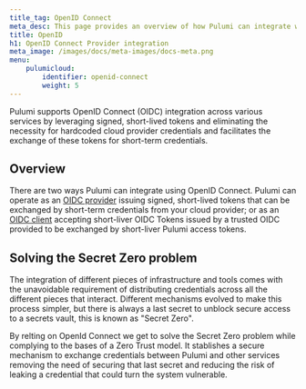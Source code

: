 ```yaml
---
title_tag: OpenID Connect
meta_desc: This page provides an overview of how Pulumi can integrate with OIDC providers
title: OpenID
h1: OpenID Connect Provider integration
meta_image: /images/docs/meta-images/docs-meta.png
menu:
    pulumicloud:
        identifier: openid-connect
        weight: 5
---
```


Pulumi supports OpenID Connect (OIDC) integration across various services by leveraging signed, short-lived tokens and eliminating the necessity for hardcoded cloud provider credentials and facilitates the exchange of these tokens for short-term credentials.

## Overview

There are two ways Pulumi can integrate using OpenID Connect. Pulumi can operate as an [OIDC provider](/docs/pulumi-cloud/oidc/provider/) issuing signed, short-lived tokens that can be exchanged by short-term credentials from your cloud provider; or as an [OIDC client](/docs/pulumi-cloud/oidc/client/) accepting short-liver OIDC Tokens issued by a trusted OIDC provided to be exchanged by short-liver Pulumi access tokens.

## Solving the Secret Zero problem

The integration of different pieces of infrastructure and tools comes with the unavoidable requirement of distributing credentials across all the different pieces that interact. Different mechanisms evolved to make this process simpler, but there is always a last secret to unblock secure access to a secrets vault, this is known as "Secret Zero".

By relting on OpenId Connect we get to solve the Secret Zero problem while complying to the bases of a Zero Trust model. It stablishes a secure mechanism to exchange credentials between Pulumi and other services removing the need of securing that last secret and reducing the risk of leaking a credential that could turn the system vulnerable.
